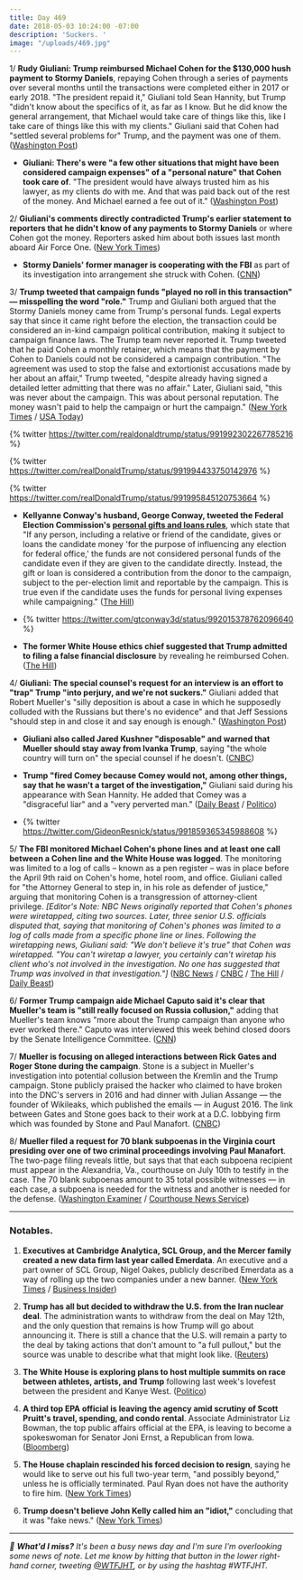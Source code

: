```yaml
---
title: Day 469
date: 2018-05-03 10:24:00 -07:00
description: 'Suckers. '
image: "/uploads/469.jpg"
---
```


1/ **Rudy Giuliani: Trump reimbursed Michael Cohen for the $130,000 hush payment to Stormy Daniels**, repaying Cohen through a series of payments over several months until the transactions were completed either in 2017 or early 2018. "The president repaid it," Giuliani told Sean Hannity, but Trump "didn't know about the specifics of it, as far as I know. But he did know the general arrangement, that Michael would take care of things like this, like I take care of things like this with my clients." Giuliani said that Cohen had "settled several problems for" Trump, and the payment was one of them. ([Washington Post](https://www.washingtonpost.com/world/national-security/giuliani-trump-repaid-lawyer-cohen-for-stormy-daniels-settlement/2018/05/02/526cde54-4e76-11e8-84a0-458a1aa9ac0a_story.html?utm_term=.953346ab1072))

* **Giuliani: There's were "a few other situations that might have been considered campaign expenses" of a "personal nature" that Cohen took care of**. "The president would have always trusted him as his lawyer, as my clients do with me. And that was paid back out of the rest of the money. And Michael earned a fee out of it." ([Washington Post](https://www.washingtonpost.com/politics/transcript-giuliani-interview-with-the-washington-post/2018/05/03/a35c4a3c-4e9b-11e8-af46-b1d6dc0d9bfe_story.html))

2/ **Giuliani's comments directly contradicted Trump's earlier statement to reporters that he didn't know of any payments to Stormy Daniels** or where Cohen got the money. Reporters asked him about both issues last month aboard Air Force One. ([New York Times](https://www.nytimes.com/2018/05/02/us/politics/trump-michael-cohen-stormy-daniels-giuliani.html))

* **Stormy Daniels' former manager is cooperating with the FBI** as part of its investigation into arrangement she struck with Cohen. ([CNN](https://www.cnn.com/2018/05/02/politics/stormy-daniels-former-manager-gina-rodriguez/index.html))

3/ **Trump tweeted that campaign funds "played no roll in this transaction" — misspelling the word "role."** Trump and Giuliani both argued that the Stormy Daniels money came from Trump's personal funds. Legal experts say that since it came right before the election, the transaction could be considered an in-kind campaign political contribution, making it subject to campaign finance laws. The Trump team never reported it. Trump tweeted that he paid Cohen a monthly retainer, which means that the payment by Cohen to Daniels could not be considered a campaign contribution. "The agreement was used to stop the false and extortionist accusations made by her about an affair," Trump tweeted, "despite already having signed a detailed letter admitting that there was no affair." Later, Giuliani said, "this was never about the campaign. This was about personal reputation. The money wasn't paid to help the campaign or hurt the campaign." ([New York Times](https://www.nytimes.com/2018/05/03/us/politics/trump-cohen-giuliani.html) / [USA Today](https://www.usatoday.com/story/news/politics/2018/05/03/trump-acknowledges-stormy-daniels-payment-denies-affair/576135002/))

{% twitter https://twitter.com/realdonaldtrump/status/991992302267785216 %}

{% twitter https://twitter.com/realDonaldTrump/status/991994433750142976 %}

{% twitter https://twitter.com/realDonaldTrump/status/991995845120753664 %}

* **Kellyanne Conway's husband, George Conway, tweeted the Federal Election Commission's [personal gifts and loans rules](https://www.fec.gov/help-candidates-and-committees/handling-loans-debts-and-advances/personal-loans-candidate/)**, which state that "If any person, including a relative or friend of the candidate, gives or loans the candidate money 'for the purpose of influencing any election for federal office,' the funds are not considered personal funds of the candidate even if they are given to the candidate directly. Instead, the gift or loan is considered a contribution from the donor to the campaign, subject to the per-election limit and reportable by the campaign. This is true even if the candidate uses the funds for personal living expenses while campaigning." ([The Hill](http://thehill.com/blogs/blog-briefing-room/news/385988-conways-husband-shares-link-to-fec-rules-on-personal-loans))

* {% twitter https://twitter.com/gtconway3d/status/992015378762096640 %}

* **The former White House ethics chief suggested that Trump admitted to filing a false financial disclosure** by revealing he reimbursed Cohen. ([The Hill](http://thehill.com/homenews/administration/385994-ex-white-house-ethics-chief-trump-just-admitted-filing-a-false))

4/ **Giuliani: The special counsel's request for an interview is an effort to "trap" Trump "into perjury, and we're not suckers."** Giuliani added that Robert Mueller's "silly deposition is about a case in which he supposedly colluded with the Russians but there's no evidence" and that Jeff Sessions "should step in and close it and say enough is enough." ([Washington Post](https://www.washingtonpost.com/politics/were-not-suckers-giuliani-says-he-wont-let-mueller-trap-trump-into-perjury/2018/05/03/65e0465c-4ebb-11e8-84a0-458a1aa9ac0a_story.html))

* **Giuliani also called Jared Kushner "disposable" and warned that Mueller should stay away from Ivanka Trump**, saying "the whole country will turn on" the special counsel if he doesn't. ([CNBC](https://www.cnbc.com/2018/05/03/rudy-giuliani-said-trumps-son-in-law-jared-kushner-is-disposable.html))

* **Trump "fired Comey because Comey would not, among other things, say that he wasn't a target of the investigation,"** Giuliani said during his appearance with Sean Hannity. He added that Comey was a "disgraceful liar" and a "very perverted man." ([Daily Beast](https://www.thedailybeast.com/rudy-giuliani-says-trump-paid-back-stormy-daniels-hush-money-rips-pervert-comey) / [Politico](https://www.politico.com/story/2018/05/03/trump-fire-comey-reason-rudy-giuliani-566043))

* {% twitter https://twitter.com/GideonResnick/status/991859365345988608 %}

5/ **The FBI monitored Michael Cohen's phone lines and at least one call between a Cohen line and the White House was logged**. The monitoring was limited to a log of calls – known as a pen register – was in place before the April 9th raid on Cohen's home, hotel room, and office. Giuliani called for "the Attorney General to step in, in his role as defender of justice," arguing that monitoring Cohen is a transgression of attorney-client privilege. *\[Editor's Note: NBC News originally reported that Cohen's phones were wiretapped, citing two sources. Later, three senior U.S. officials disputed that, saying that monitoring of Cohen's phones was limited to a log of calls made from a specific phone line or lines. Following the wiretapping news, Giuliani said: "We don't believe it's true" that Cohen was wiretapped. "You can't wiretap a lawyer, you certainly can't wiretap his client who's not involved in the investigation. No one has suggested that Trump was involved in that investigation."\]* ([NBC News](https://www.nbcnews.com/politics/donald-trump/feds-tapped-trump-lawyer-michael-cohen-s-phones-n871011) / [CNBC](https://www.cnbc.com/2018/05/03/feds-tapped-phones-of-trump-lawyer-michael-cohen-and-caught-one-call-with-white-house-nbc-news.html) / [The Hill](http://thehill.com/homenews/administration/386110-exclusive-giuliani-calls-for-sessions-to-step-in-on-cohen) / [Daily Beast](https://www.thedailybeast.com/giuliani-i-dont-believe-that-michael-cohen-was-wiretapped))

6/ **Former Trump campaign aide Michael Caputo said it's clear that Mueller's team is "still really focused on Russia collusion,"** adding that Mueller's team knows "more about the Trump campaign than anyone who ever worked there." Caputo was interviewed this week behind closed doors by the Senate Intelligence Committee. ([CNN](https://www.cnn.com/2018/05/02/politics/michael-caputo-mueller-investigator/index.html))

7/ **Mueller is focusing on alleged interactions between Rick Gates and Roger Stone during the campaign**. Stone is a subject in Mueller's investigation into potential collusion between the Kremlin and the Trump campaign. Stone publicly praised the hacker who claimed to have broken into the DNC's servers in 2016 and had dinner with Julian Assange — the founder of Wikileaks, which published the emails — in August 2016. The link between Gates and Stone goes back to their work at a D.C. lobbying firm which was founded by Stone and Paul Manafort. ([CNBC](https://www.cnbc.com/2018/05/03/mueller-focuses-on-links-between-roger-stone-trump-campaign-aide-gates.html))

8/ **Mueller filed a request for 70 blank subpoenas in the Virginia court presiding over one of two criminal proceedings involving Paul Manafort**. The two-page filing reveals little, but says that that each subpoena recipient must appear in the Alexandria, Va., courthouse on July 10th  to testify in the case. The 70 blank subpoenas amount to 35 total possible witnesses — in each case, a subpoena is needed for the witness and another is needed for the defense. ([Washington Examiner](https://www.washingtonexaminer.com/news/robert-mueller-files-request-for-70-blank-subpoenas-in-paul-manaforts-virginia-case) / [Courthouse News Service](https://www.courthousenews.com/mueller-seeks-70-blank-subpoenas-in-manafort-case/))

---

### Notables.

1. **Executives at Cambridge Analytica, SCL Group, and the Mercer family created a new data firm last year called Emerdata**. An executive and a part owner of SCL Group, Nigel Oakes, publicly described Emerdata as a way of rolling up the two companies under a new banner. ([New York Times](https://www.nytimes.com/2018/05/02/us/politics/cambridge-analytica-shut-down.html) / [Business Insider](http://www.businessinsider.com/cambridge-analytica-could-rebrand-emerdata-2018-5))

2. **Trump has all but decided to withdraw the U.S. from the Iran nuclear deal**. The administration wants to withdraw from the deal on May 12th, and the only question that remains is how Trump will go about announcing it. There is still a chance that the U.S. will remain a party to the deal by taking actions that don't amount to "a full pullout," but the source was unable to describe what that might look like. ([Reuters](https://www.reuters.com/article/us-iran-nuclear-usa/trump-has-all-but-decided-to-withdraw-from-iran-nuclear-deal-sources-idUSKBN1I331R))

3. **The White House is exploring plans to host multiple summits on race between athletes, artists, and Trump** following last week's lovefest between the president and Kanye West. ([Politico](https://www.politico.com/story/2018/05/02/kanye-west-white-house-summit-race-565631))

4. **A third top EPA official is leaving the agency amid scrutiny of Scott Pruitt's travel, spending, and condo rental**. Associate Administrator Liz Bowman, the top public affairs official at the EPA, is leaving to become a spokeswoman for Senator Joni Ernst, a Republican from Iowa. ([Bloomberg](https://www.bloomberg.com/news/articles/2018-05-03/another-top-epa-official-is-said-to-exit-amid-deepening-scrutiny))

5. **The House chaplain rescinded his forced decision to resign**, saying he would like to serve out his full two-year term, "and possibly beyond," unless he is officially terminated. Paul Ryan does not have the authority to fire him. ([New York Times](https://www.nytimes.com/2018/05/03/us/politics/house-chaplain-resignation.html))

6. **Trump doesn't believe John Kelly called him an "idiot,"** concluding that it was "fake news." ([New York Times](https://www.nytimes.com/2018/05/02/us/politics/kelly-trump-relationship.html))

---

*💬 **What'd I miss?** It's been a busy news day and I'm sure I'm overlooking some news of note. Let me know by hitting that button in the lower right-hand corner, tweeting [@WTFJHT](https://twitter.com/WTFJHT), or by using the hashtag #WTFJHT.*